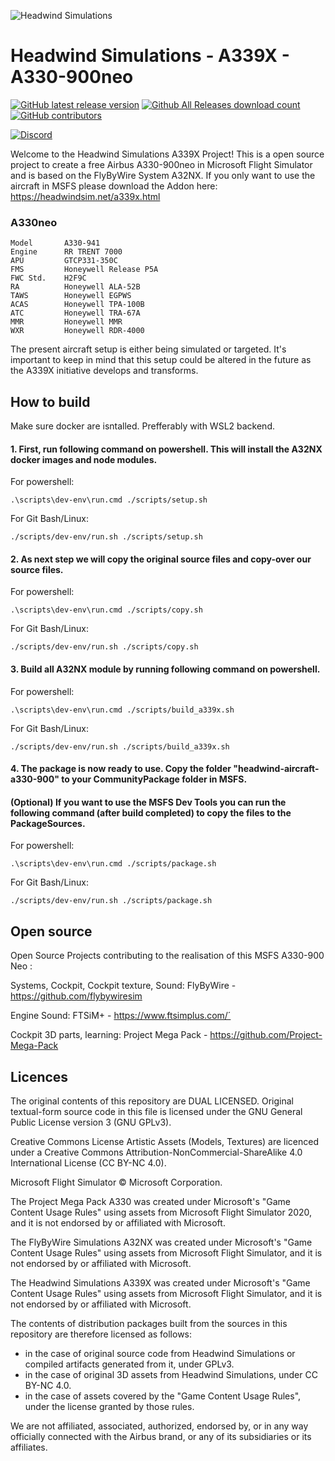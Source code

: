 ![Headwind Simulations](https://headwindsim.net/assets/images/headwind-logo-light.png)

# Headwind Simulations - A339X - A330-900neo

[![GitHub latest release version](https://img.shields.io/github/v/release/headwind-msfs/a330-900.svg?style=for-the-badge)](https://github.com/headwind-msfs/a330-900/releases/latest)
[![Github All Releases download count](https://img.shields.io/github/downloads/headwind-msfs/a330-900/total?style=for-the-badge)](https://github.com/headwind-msfs/a330-900/releases/latest)
[![GitHub contributors](https://img.shields.io/github/contributors/headwind-msfs/a330-900.svg?style=for-the-badge)](https://github.com/headwind-msfs/a330-900/graphs/contributors)

[![Discord](https://img.shields.io/discord/965000103150645258?label=Discord&style=for-the-badge)](https://discord.com/invite/headwindsim)

Welcome to the Headwind Simulations A339X Project! This is a open source project to create a free Airbus A330-900neo in Microsoft Flight Simulator and is based on the FlyByWire System A32NX. If you only want to use the aircraft in MSFS please download the Addon here: https://headwindsim.net/a339x.html

### A330neo

 ```
 Model       A330-941
 Engine      RR TRENT 7000
 APU         GTCP331-350C
 FMS         Honeywell Release P5A
 FWC Std.    H2F9C
 RA          Honeywell ALA-52B
 TAWS        Honeywell EGPWS
 ACAS        Honeywell TPA-100B
 ATC         Honeywell TRA-67A
 MMR         Honeywell MMR
 WXR         Honeywell RDR-4000
 ```
The present aircraft setup is either being simulated or targeted. It's important to keep in mind that this setup could be altered in the future as the A339X initiative develops and transforms.


## How to build
Make sure docker are isntalled. Prefferably with WSL2 backend.

#### 1. First, run following command on powershell. This will install the A32NX docker images and node modules.

For powershell:
```shell
.\scripts\dev-env\run.cmd ./scripts/setup.sh
```
For Git Bash/Linux:
```shell
./scripts/dev-env/run.sh ./scripts/setup.sh
```
#### 2. As next step we will copy the original source files and copy-over our source files.

For powershell:
```shell
.\scripts\dev-env\run.cmd ./scripts/copy.sh
```
For Git Bash/Linux:
```shell
./scripts/dev-env/run.sh ./scripts/copy.sh
```

#### 3. Build all A32NX module by running following command on powershell.

For powershell:
```shell
.\scripts\dev-env\run.cmd ./scripts/build_a339x.sh
```
For Git Bash/Linux:
```shell
./scripts/dev-env/run.sh ./scripts/build_a339x.sh
```

#### 4. The package is now ready to use. Copy the folder "headwind-aircraft-a330-900" to your CommunityPackage folder in MSFS.

#### (Optional) If you want to use the MSFS Dev Tools you can run the following command (after build completed) to copy the files to the PackageSources.

For powershell:
```shell
.\scripts\dev-env\run.cmd ./scripts/package.sh
```
For Git Bash/Linux:
```shell
./scripts/dev-env/run.sh ./scripts/package.sh
```


## Open source
Open Source Projects contributing to the realisation of this MSFS A330-900 Neo :

Systems, Cockpit, Cockpit texture, Sound: FlyByWire - https://github.com/flybywiresim

Engine Sound: FTSiM+ - https://www.ftsimplus.com/´

Cockpit 3D parts, learning: Project Mega Pack - https://github.com/Project-Mega-Pack


## Licences

The original contents of this repository are DUAL LICENSED. Original textual-form source code in this file is licensed under the GNU General Public License version 3 (GNU GPLv3).

Creative Commons License Artistic Assets (Models, Textures) are licenced under a Creative Commons Attribution-NonCommercial-ShareAlike 4.0 International License (CC BY-NC 4.0).

Microsoft Flight Simulator © Microsoft Corporation.

The Project Mega Pack A330 was created under Microsoft's "Game Content Usage Rules" using assets from Microsoft Flight Simulator 2020, and it is not endorsed by or affiliated with Microsoft.

The FlyByWire Simulations A32NX was created under Microsoft's "Game Content Usage Rules" using assets from Microsoft Flight Simulator, and it is not endorsed by or affiliated with Microsoft.

The Headwind Simulations A339X was created under Microsoft's "Game Content Usage Rules" using assets from Microsoft Flight Simulator, and it is not endorsed by or affiliated with Microsoft.

The contents of distribution packages built from the sources in this repository are therefore licensed as follows:

- in the case of original source code from Headwind Simulations or compiled artifacts generated from it, under GPLv3.
- in the case of original 3D assets from Headwind Simulations, under CC BY-NC 4.0.
- in the case of assets covered by the "Game Content Usage Rules", under the license granted by those rules.

We are not affiliated, associated, authorized, endorsed by, or in any way officially connected with the Airbus brand, or any of its subsidiaries or its affiliates.